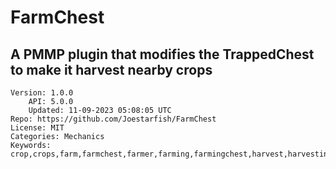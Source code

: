 # FarmChest
## A PMMP plugin that modifies the TrappedChest to make it harvest nearby crops
```properties
Version: 1.0.0
    API: 5.0.0
    Updated: 11-09-2023 05:08:05 UTC
Repo: https://github.com/Joestarfish/FarmChest
License: MIT
Categories: Mechanics
Keywords: crop,crops,farm,farmchest,farmer,farming,farmingchest,harvest,harvesting
```